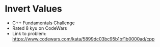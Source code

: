 # Invert Values

* C++ Fundamentals Challenge
* Rated 8 kyu on CodeWars
* Link to problem: https://www.codewars.com/kata/5899dc03bc95b1bf1b0000ad/cpp